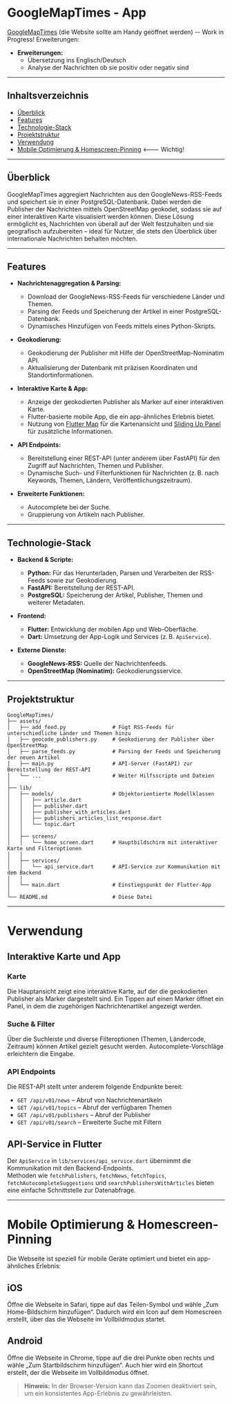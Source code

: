 # GoogleMapTimes - App

[GoogleMapTimes](https://maptimes.peterwolters.org/) (die Website sollte am Handy geöffnet werden) -- Work in Progress!
Erweiterungen:
- **Erweiterungen:**
  - Übersetzung ins Englisch/Deutsch
  - Analyse der Nachrichten ob sie positiv oder negativ sind

---

## Inhaltsverzeichnis

- [Überblick](#überblick)
- [Features](#features)
- [Technologie-Stack](#technologie-stack)
- [Projektstruktur](#projektstruktur)
- [Verwendung](#verwendung)
- [Mobile Optimierung & Homescreen-Pinning](#mobile-optimierung--homescreen-pinning)       <--- Wichtig!


---

## Überblick

GoogleMapTimes aggregiert Nachrichten aus den GoogleNews-RSS-Feeds und speichert sie in einer PostgreSQL-Datenbank. Dabei werden die Publisher der Nachrichten mittels OpenStreetMap geokodet, sodass sie auf einer interaktiven Karte visualisiert werden können. Diese Lösung ermöglicht es, Nachrichten von überall auf der Welt festzuhalten und sie geografisch aufzubereiten – ideal für Nutzer, die stets den Überblick über internationale Nachrichten behalten möchten.

---

## Features

- **Nachrichtenaggregation & Parsing:**
  - Download der GoogleNews-RSS-Feeds für verschiedene Länder und Themen.
  - Parsing der Feeds und Speicherung der Artikel in einer PostgreSQL-Datenbank.
  - Dynamisches Hinzufügen von Feeds mittels eines Python-Skripts.

- **Geokodierung:**
  - Geokodierung der Publisher mit Hilfe der OpenStreetMap-Nominatim API.
  - Aktualisierung der Datenbank mit präzisen Koordinaten und Standortinformationen.

- **Interaktive Karte & App:**
  - Anzeige der geokodierten Publisher als Marker auf einer interaktiven Karte.
  - Flutter-basierte mobile App, die ein app-ähnliches Erlebnis bietet.
  - Nutzung von [Flutter Map](https://pub.dev/packages/flutter_map) für die Kartenansicht und [Sliding Up Panel](https://pub.dev/packages/sliding_up_panel) für zusätzliche Informationen.

- **API Endpoints:**
  - Bereitstellung einer REST-API (unter anderem über FastAPI) für den Zugriff auf Nachrichten, Themen und Publisher.
  - Dynamische Such- und Filterfunktionen für Nachrichten (z. B. nach Keywords, Themen, Ländern, Veröffentlichungszeitraum).

- **Erweiterte Funktionen:**
  - Autocomplete bei der Suche.
  - Gruppierung von Artikeln nach Publisher.

---

## Technologie-Stack

- **Backend & Scripte:**
  - **Python:** Für das Herunterladen, Parsen und Verarbeiten der RSS-Feeds sowie zur Geokodierung.
  - **FastAPI:** Bereitstellung der REST-API.
  - **PostgreSQL:** Speicherung der Artikel, Publisher, Themen und weiterer Metadaten.

- **Frontend:**
  - **Flutter:** Entwicklung der mobilen App und Web-Oberfläche.
  - **Dart:** Umsetzung der App-Logik und Services (z. B. `ApiService`).

- **Externe Dienste:**
  - **GoogleNews-RSS:** Quelle der Nachrichtenfeeds.
  - **OpenStreetMap (Nominatim):** Geokodierungsservice.

---

## Projektstruktur

```plaintext
GoogleMapTimes/
├── assets/
│   ├── add_feed.py               # Fügt RSS-Feeds für unterschiedliche Länder und Themen hinzu
│   ├── geocode_publishers.py     # Geokodierung der Publisher über OpenStreetMap
│   ├── parse_feeds.py            # Parsing der Feeds und Speicherung der neuen Artikel
│   ├── main.py                   # API-Server (FastAPI) zur Bereitstellung der REST-API
│   └── ...                       # Weiter Hilfsscripte und Dateien
│
├── lib/
│   ├── models/                   # Objektorientierte Modellklassen
│   │   ├── article.dart          
│   │   ├── publisher.dart        
│   │   ├── publisher_with_articles.dart
│   │   ├── publishers_articles_list_response.dart
│   │   └── topic.dart            
│   │
│   ├── screens/
│   │   └── home_screen.dart      # Hauptbildschirm mit interaktiver Karte und Filteroptionen
│   │
│   ├── services/
│   │   └── api_service.dart      # API-Service zur Kommunikation mit dem Backend
│   │
│   └── main.dart                 # Einstiegspunkt der Flutter-App
│
└── README.md                     # Diese Datei 
```
---

# Verwendung

## Interaktive Karte und App

### Karte
Die Hauptansicht zeigt eine interaktive Karte, auf der die geokodierten Publisher als Marker dargestellt sind. Ein Tippen auf einen Marker öffnet ein Panel, in dem die zugehörigen Nachrichtenartikel angezeigt werden.

### Suche & Filter
Über die Suchleiste und diverse Filteroptionen (Themen, Ländercode, Zeitraum) können Artikel gezielt gesucht werden. Autocomplete-Vorschläge erleichtern die Eingabe.

### API Endpoints
Die REST-API stellt unter anderem folgende Endpunkte bereit:
- `GET /api/v01/news` – Abruf von Nachrichtenartikeln
- `GET /api/v01/topics` – Abruf der verfügbaren Themen
- `GET /api/v01/publishers` – Abruf der Publisher
- `GET /api/v01/search` – Erweiterte Suche mit Filtern

## API-Service in Flutter
Der `ApiService` in `lib/services/api_service.dart` übernimmt die Kommunikation mit den Backend-Endpoints.  
Methoden wie `fetchPublishers`, `fetchNews`, `fetchTopics`, `fetchAutocompleteSuggestions` und `searchPublishersWithArticles` bieten eine einfache Schnittstelle zur Datenabfrage.

---

# Mobile Optimierung & Homescreen-Pinning
Die Webseite ist speziell für mobile Geräte optimiert und bietet ein app-ähnliches Erlebnis:

## iOS
Öffne die Webseite in Safari, tippe auf das Teilen-Symbol und wähle „Zum Home-Bildschirm hinzufügen“. Dadurch wird ein Icon auf dem Homescreen erstellt, über das die Webseite im Vollbildmodus startet.

## Android
Öffne die Webseite in Chrome, tippe auf die drei Punkte oben rechts und wähle „Zum Startbildschirm hinzufügen“. Auch hier wird ein Shortcut erstellt, der die Webseite im Vollbildmodus öffnet.

> **Hinweis:** In der Browser-Version kann das Zoomen deaktiviert sein, um ein konsistentes App-Erlebnis zu gewährleisten.
